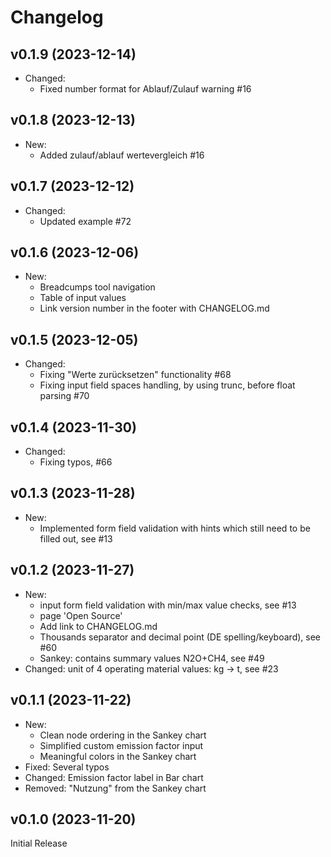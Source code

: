 # Changelog

## v0.1.9 (2023-12-14)

- Changed:
  - Fixed number format for Ablauf/Zulauf warning #16

## v0.1.8 (2023-12-13)

- New:
  - Added zulauf/ablauf wertevergleich #16

## v0.1.7 (2023-12-12)

- Changed:
  - Updated example #72  

## v0.1.6 (2023-12-06)

- New:
  - Breadcumps tool navigation
  - Table of input values
  - Link version number in the footer with CHANGELOG.md

## v0.1.5 (2023-12-05)

- Changed:
  - Fixing "Werte zurücksetzen" functionality #68
  - Fixing input field spaces handling, by using trunc, before float parsing #70

## v0.1.4 (2023-11-30)

- Changed:
  - Fixing typos, #66

## v0.1.3 (2023-11-28)

- New:
  - Implemented form field validation with hints which still need to be filled out, see #13

## v0.1.2 (2023-11-27)

- New:
  - input form field validation with min/max value checks, see #13
  - page 'Open Source'
  - Add link to CHANGELOG.md
  - Thousands separator and decimal point (DE spelling/keyboard), see #60
  - Sankey: contains summary values N2O+CH4, see #49
- Changed: unit of 4 operating material values: kg -> t, see #23

## v0.1.1 (2023-11-22)

- New:
  - Clean node ordering in the Sankey chart
  - Simplified custom emission factor input
  - Meaningful colors in the Sankey chart
- Fixed: Several typos
- Changed: Emission factor label in Bar chart
- Removed: "Nutzung" from the Sankey chart

## v0.1.0 (2023-11-20)

Initial Release

